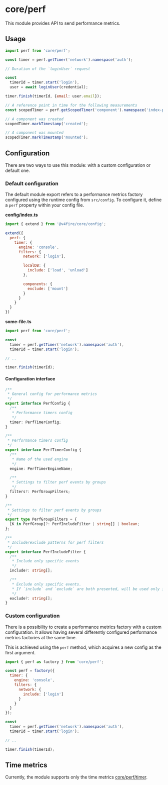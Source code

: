 # core/perf

This module provides API to send performance metrics.

## Usage

```js
import perf from 'core/perf';

const timer = perf.getTimer('network').namespace('auth');

// Duration of the `loginUser` request

const
  timerId = timer.start('login'),
  user = await loginUser(credential);

timer.finish(timerId, {email: user.email});

// A reference point in time for the following measurements
const scopedTimer = perf.getScopedTimer('component').namespace('index-page');

// A component was created
scopedTimer.markTimestamp('created');

// A component was mounted
scopedTimer.markTimestamp('mounted');
```

## Configuration

There are two ways to use this module: with a custom configuration or default one.

### Default configuration

The default module export refers to a performance metrics factory configured using the runtime config from `src/config`.
To configure it, define a `perf` property within your config file.

__config/index.ts__

```js
import { extend } from '@v4fire/core/config';

extend({
  perf: {
    timer: {
      engine: 'console',
      filters: {
        network: ['login'],

        localDB: {
          include: ['load', 'unload']
        },

        components: {
          exclude: ['mount']
        }
      }
    }
  }
})
```

__some-file.ts__

```js
import perf from 'core/perf';

const
  timer = perf.getTimer('network').namespace('auth'),
  timerId = timer.start('login');

// ..

timer.finish(timerId);
```

#### Configuration interface

```typescript
/**
 * General config for performance metrics
 */
export interface PerfConfig {
  /**
   * Performance timers config
   */
  timer: PerfTimerConfig;
}

/**
 * Performance timers config
 */
export interface PerfTimerConfig {
  /**
   * Name of the used engine
   */
  engine: PerfTimerEngineName;

  /**
   * Settings to filter perf events by groups
   */
  filters?: PerfGroupFilters;
}

/**
 * Settings to filter perf events by groups
 */
export type PerfGroupFilters = {
  [K in PerfGroup]?: PerfIncludeFilter | string[] | boolean;
};

/**
 * Include/exclude patterns for perf filters
 */
export interface PerfIncludeFilter {
  /**
   * Include only specific events
   */
  include?: string[];

  /**
   * Exclude only specific events.
   * If `include` and `exclude` are both presented, will be used only include.
   */
  exclude?: string[];
}
```

### Custom configuration

There is a possibility to create a performance metrics factory with a custom configuration. It allows having several
differently configured performance metrics factories at the same time.

This is achieved using the `perf` method, which acquires a new config as the first argument.

```js
import { perf as factory } from 'core/perf';

const perf = factory({
  timer: {
    engine: 'console',
    filters: {
      network: {
        include: ['login']
      }
    }
  }
});

const
  timer = perf.getTimer('network').namespace('auth'),
  timerId = timer.start('login');

// ..

timer.finish(timerId);
```

## Time metrics

Currently, the module supports only the time metrics [core/perf/timer](src_core_perf_timer.html).
